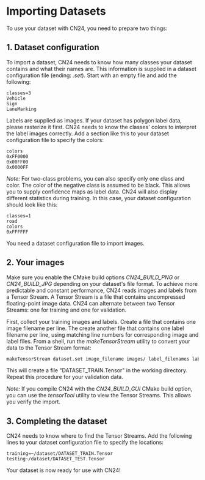 # Importing Datasets
To use your dataset with CN24, you need to prepare two things:

## 1. Dataset configuration
To import a dataset, CN24 needs to know how many classes your dataset
contains and what their names are. This information is supplied in a
dataset configuration file (ending: *.set*). Start with an empty file
and add the following:

```
classes=3
Vehicle
Sign
LaneMarking
```

Labels are supplied as images. If your dataset has polygon label data,
please rasterize it first. CN24 needs to know the classes' colors to
interpret the label images correctly. Add a section like this to your
dataset configuration file to specify the colors:

```
colors
0xFF0000
0x00FF00
0x0000FF
```

_Note:_ For two-class problems, you can also specify only one class
and color. The color of the negative class is assumed to be black.
This allows you to supply confidence maps as label data. CN24
will also display different statistics during training. In this case,
your dataset configuration should look like this:

```
classes=1
road
colors
0xFFFFFF
```

You need a dataset configuration file to import images.

## 2. Your images
Make sure you enable the CMake build options
*CN24_BUILD_PNG* or *CN24_BUILD_JPG* depending on your dataset's
file format. To achieve more predictable and constant performance,
CN24 reads images and labels from a Tensor Stream. A Tensor Stream is a
file that contains uncompressed floating-point image data. CN24 can
alternate between two Tensor Streams: one for training and one for
validation. 

First, collect your training images and labels. Create a file that
contains one image filename per line. The create another file that
contains one label filename per line, using matching line numbers
for corresponding image and label files.
From a shell, run the _makeTensorStream_ utility to convert your
data to the Tensor Stream format:
``` bash
makeTensorStream dataset.set image_filename images/ label_filenames labels/ DATASET_TRAIN.Tensor
```

This will create a file "DATASET\_TRAIN.Tensor" in the working directory.
Repeat this procedure for your validation data.

_Note:_ If you compile CN24 with the *CN24_BUILD_GUI* CMake build option,
you can use the _tensorTool_ utility to view the Tensor Streams. This
allows you verify the import.

## 3. Completing the dataset
CN24 needs to know where to find the Tensor Streams. Add the following
lines to your dataset configuration file to specify the locations:

```
training=~/dataset/DATASET_TRAIN.Tensor
testing~/dataset/DATASET_TEST.Tensor
```

Your dataset is now ready for use with CN24!
